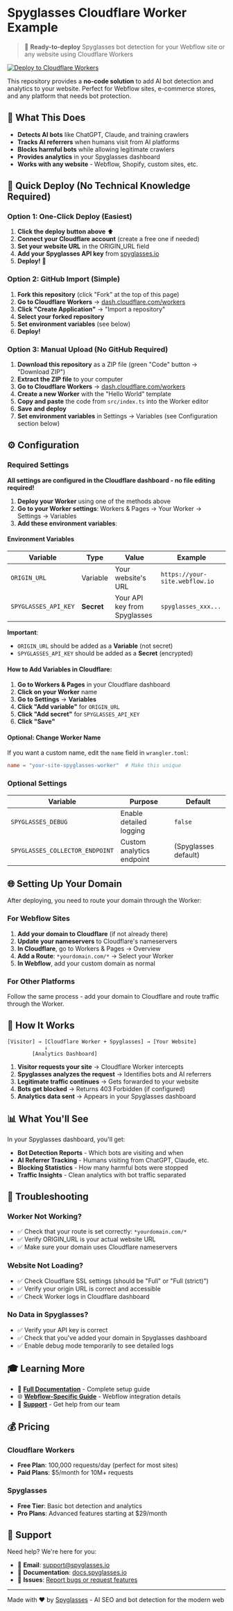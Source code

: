 # Spyglasses Cloudflare Worker Example

> 🚀 **Ready-to-deploy** Spyglasses bot detection for your Webflow site or any website using Cloudflare Workers

[![Deploy to Cloudflare Workers](https://deploy.workers.cloudflare.com/button)](https://deploy.workers.cloudflare.com/?url=https://github.com/orchestra-code/spyglasses-cloudflare-worker-example)

This repository provides a **no-code solution** to add AI bot detection and analytics to your website. Perfect for Webflow sites, e-commerce stores, and any platform that needs bot protection.

## 🎯 What This Does

- **Detects AI bots** like ChatGPT, Claude, and training crawlers
- **Tracks AI referrers** when humans visit from AI platforms
- **Blocks harmful bots** while allowing legitimate crawlers
- **Provides analytics** in your Spyglasses dashboard
- **Works with any website** - Webflow, Shopify, custom sites, etc.

## 🚀 Quick Deploy (No Technical Knowledge Required)

### Option 1: One-Click Deploy (Easiest)

1. **Click the deploy button above** ⬆️
2. **Connect your Cloudflare account** (create a free one if needed)
3. **Set your website URL** in the ORIGIN_URL field
4. **Add your Spyglasses API key** from [spyglasses.io](https://www.spyglasses.io)
5. **Deploy!** 🎉

### Option 2: GitHub Import (Simple)

1. **Fork this repository** (click "Fork" at the top of this page)
2. **Go to Cloudflare Workers** → [dash.cloudflare.com/workers](https://dash.cloudflare.com/workers)
3. **Click "Create Application"** → "Import a repository"
4. **Select your forked repository**
5. **Set environment variables** (see below)
6. **Deploy!**

### Option 3: Manual Upload (No GitHub Required)

1. **Download this repository** as a ZIP file (green "Code" button → "Download ZIP")
2. **Extract the ZIP file** to your computer
3. **Go to Cloudflare Workers** → [dash.cloudflare.com/workers](https://dash.cloudflare.com/workers)
4. **Create a new Worker** with the "Hello World" template
5. **Copy and paste** the code from `src/index.ts` into the Worker editor
6. **Save and deploy**
7. **Set environment variables** in Settings → Variables (see Configuration section below)

## ⚙️ Configuration

### Required Settings

**All settings are configured in the Cloudflare dashboard - no file editing required!**

1. **Deploy your Worker** using one of the methods above
2. **Go to your Worker settings**: Workers & Pages → Your Worker → Settings → Variables
3. **Add these environment variables**:

#### Environment Variables

| Variable | Type | Value | Example |
|----------|------|-------|---------|
| `ORIGIN_URL` | Variable | Your website's URL | `https://your-site.webflow.io` |
| `SPYGLASSES_API_KEY` | **Secret** | Your API key from Spyglasses | `spyglasses_xxx...` |

**Important**: 
- `ORIGIN_URL` should be added as a **Variable** (not secret)
- `SPYGLASSES_API_KEY` should be added as a **Secret** (encrypted)

#### How to Add Variables in Cloudflare:

1. **Go to Workers & Pages** in your Cloudflare dashboard
2. **Click on your Worker** name
3. **Go to Settings** → **Variables**
4. **Click "Add variable"** for `ORIGIN_URL`
5. **Click "Add secret"** for `SPYGLASSES_API_KEY`
6. **Click "Save"**

#### Optional: Change Worker Name

If you want a custom name, edit the `name` field in `wrangler.toml`:
```toml
name = "your-site-spyglasses-worker"  # Make this unique
```

### Optional Settings

| Variable | Purpose | Default |
|----------|---------|---------|
| `SPYGLASSES_DEBUG` | Enable detailed logging | `false` |
| `SPYGLASSES_COLLECTOR_ENDPOINT` | Custom analytics endpoint | (Spyglasses default) |

## 🌐 Setting Up Your Domain

After deploying, you need to route your domain through the Worker:

### For Webflow Sites

1. **Add your domain to Cloudflare** (if not already there)
2. **Update your nameservers** to Cloudflare's nameservers
3. **In Cloudflare**, go to Workers & Pages → Overview
4. **Add a Route**: `*yourdomain.com/*` → Select your Worker
5. **In Webflow**, add your custom domain as normal

### For Other Platforms

Follow the same process - add your domain to Cloudflare and route traffic through the Worker.

## 🔧 How It Works

```
[Visitor] → [Cloudflare Worker + Spyglasses] → [Your Website]
            ↓
        [Analytics Dashboard]
```

1. **Visitor requests your site** → Cloudflare Worker intercepts
2. **Spyglasses analyzes the request** → Identifies bots and AI referrers
3. **Legitimate traffic continues** → Gets forwarded to your website
4. **Bots get blocked** → Returns 403 Forbidden (if configured)
5. **Analytics data sent** → Appears in your Spyglasses dashboard

## 📊 What You'll See

In your Spyglasses dashboard, you'll get:

- **Bot Detection Reports** - Which bots are visiting and when
- **AI Referrer Tracking** - Humans visiting from ChatGPT, Claude, etc.
- **Blocking Statistics** - How many harmful bots were stopped
- **Traffic Insights** - Clean analytics with bot traffic separated

## 🚨 Troubleshooting

### Worker Not Working?

- ✅ Check that your route is set correctly: `*yourdomain.com/*`
- ✅ Verify ORIGIN_URL is your actual website URL
- ✅ Make sure your domain uses Cloudflare nameservers

### Website Not Loading?

- ✅ Check Cloudflare SSL settings (should be "Full" or "Full (strict)")
- ✅ Verify your origin URL is correct and accessible
- ✅ Check Worker logs in Cloudflare dashboard

### No Data in Spyglasses?

- ✅ Verify your API key is correct
- ✅ Check that you've added your domain in Spyglasses dashboard
- ✅ Enable debug mode temporarily to see detailed logs

## 🎓 Learning More

- 📖 **[Full Documentation](https://docs.spyglasses.io/platforms/cloudflare-workers)** - Complete setup guide
- 🌐 **[Webflow-Specific Guide](https://docs.spyglasses.io/platforms/webflow)** - Webflow integration details
- 💬 **[Support](mailto:support@spyglasses.io)** - Get help from our team

## 💰 Pricing

### Cloudflare Workers
- **Free Plan**: 100,000 requests/day (perfect for most sites)
- **Paid Plans**: $5/month for 10M+ requests

### Spyglasses
- **Free Tier**: Basic bot detection and analytics
- **Pro Plans**: Advanced features starting at $29/month

## 🤝 Support

Need help? We're here for you:

- 📧 **Email**: support@spyglasses.io
- 📖 **Documentation**: [docs.spyglasses.io](https://docs.spyglasses.io)
- 🐛 **Issues**: [Report bugs or request features](https://github.com/orchestra-code/spyglasses-cloudflare-worker-example/issues)

---

Made with ❤️ by [Spyglasses](https://www.spyglasses.io) - AI SEO and bot detection for the modern web
